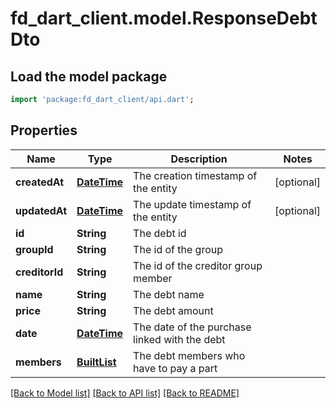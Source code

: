 # fd_dart_client.model.ResponseDebtDto

## Load the model package
```dart
import 'package:fd_dart_client/api.dart';
```

## Properties
Name | Type | Description | Notes
------------ | ------------- | ------------- | -------------
**createdAt** | [**DateTime**](DateTime.md) | The creation timestamp of the entity | [optional] 
**updatedAt** | [**DateTime**](DateTime.md) | The update timestamp of the entity | [optional] 
**id** | **String** | The debt id | 
**groupId** | **String** | The id of the group | 
**creditorId** | **String** | The id of the creditor group member | 
**name** | **String** | The debt name | 
**price** | **String** | The debt amount | 
**date** | [**DateTime**](DateTime.md) | The date of the purchase linked with the debt | 
**members** | [**BuiltList<ResponseDebtMemberDto>**](ResponseDebtMemberDto.md) | The debt members who have to pay a part | 

[[Back to Model list]](../README.md#documentation-for-models) [[Back to API list]](../README.md#documentation-for-api-endpoints) [[Back to README]](../README.md)


